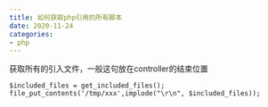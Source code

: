 ```yaml
---
title: 如何获取php引用的所有脚本
date: 2020-11-24
categories: 
- php
---
```


获取所有的引入文件，一般这句放在controller的结束位置

```
$included_files = get_included_files();
file_put_contents('/tmp/xxx',implode("\r\n", $included_files));
```

